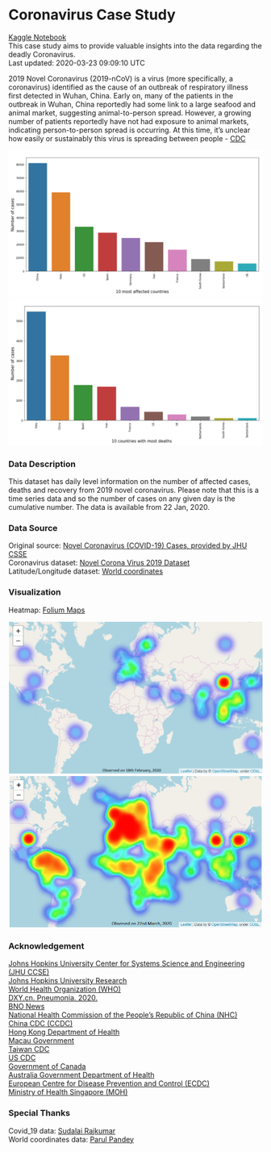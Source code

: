 # Coronavirus Case Study
[Kaggle Notebook](https://www.kaggle.com/ushashwat/coronavirus-case-study) </br>
This case study aims to provide valuable insights into the data regarding the deadly Coronavirus. </br>
Last updated:  2020-03-23 09:09:10 UTC </br>


2019 Novel Coronavirus (2019-nCoV) is a virus (more specifically, a coronavirus) identified as the cause of an outbreak of respiratory illness first detected in Wuhan, China. Early on, many of the patients in the outbreak in Wuhan, China reportedly had some link to a large seafood and animal market, suggesting animal-to-person spread. However, a growing number of patients reportedly have not had exposure to animal markets, indicating person-to-person spread is occurring. At this time, it’s unclear how easily or sustainably this virus is spreading between people - [CDC](https://www.cdc.gov/coronavirus/2019-ncov/about/index.html) </br>


![Image!](https://github.com/ushashwat/Coronavirus-Case-Study/blob/master/images/graph_confirmed.png) </br>
![Image!](https://github.com/ushashwat/Coronavirus-Case-Study/blob/master/images/graph_deaths.png) </br>


### Data Description
This dataset has daily level information on the number of affected cases, deaths and recovery from 2019 novel coronavirus. Please note that this is a time series data and so the number of cases on any given day is the cumulative number. The data is available from 22 Jan, 2020. </br>


### Data Source
Original source: [Novel Coronavirus (COVID-19) Cases, provided by JHU CSSE](https://github.com/CSSEGISandData/COVID-19) </br>
Coronavirus dataset: [Novel Corona Virus 2019 Dataset](https://www.kaggle.com/sudalairajkumar/novel-corona-virus-2019-dataset) </br>
Latitude/Longitude dataset: [World coordinates](https://www.kaggle.com/parulpandey/world-coordinates)


### Visualization
Heatmap: [Folium Maps](https://github.com/python-visualization/folium) </br>


![Image!](https://github.com/ushashwat/Coronavirus-Case-Study/blob/master/images/heatmap_old.png) </br>
![Image!](https://github.com/ushashwat/Coronavirus-Case-Study/blob/master/images/heatmap.png) </br>


### Acknowledgement
[Johns Hopkins University Center for Systems Science and Engineering (JHU CCSE)](https://systems.jhu.edu/) </br>
[Johns Hopkins University Research](https://systems.jhu.edu/research/public-health/ncov/) </br>
[World Health Organization (WHO)](https://www.who.int/) </br>
[DXY.cn. Pneumonia. 2020.](http://3g.dxy.cn/newh5/view/pneumonia) </br>
[BNO News](https://bnonews.com/index.php/2020/02/the-latest-coronavirus-cases/) </br>
[National Health Commission of the People’s Republic of China (NHC)](http://www.nhc.gov.cn/xcs/yqtb/list_gzbd.shtml) </br>
[China CDC (CCDC)](http://weekly.chinacdc.cn/news/TrackingtheEpidemic.htm) </br>
[Hong Kong Department of Health](https://www.chp.gov.hk/en/features/102465.html) </br>
[Macau Government](https://www.ssm.gov.mo/portal/) </br>
[Taiwan CDC](https://sites.google.com/cdc.gov.tw/2019ncov/taiwan?authuser=0) </br>
[US CDC](https://www.cdc.gov/coronavirus/2019-ncov/index.html) </br>
[Government of Canada](https://www.canada.ca/en/public-health/services/diseases/coronavirus.html) </br>
[Australia Government Department of Health](https://www.health.gov.au/news/coronavirus-update-at-a-glance) </br>
[European Centre for Disease Prevention and Control (ECDC)](https://www.ecdc.europa.eu/en/geographical-distribution-2019-ncov-cases) </br>
[Ministry of Health Singapore (MOH)](https://www.moh.gov.sg/covid-19)


### Special Thanks
Covid_19 data: [Sudalai Rajkumar](https://www.kaggle.com/sudalairajkumar) </br>
World coordinates data: [Parul Pandey](https://www.kaggle.com/parulpandey) </br>
